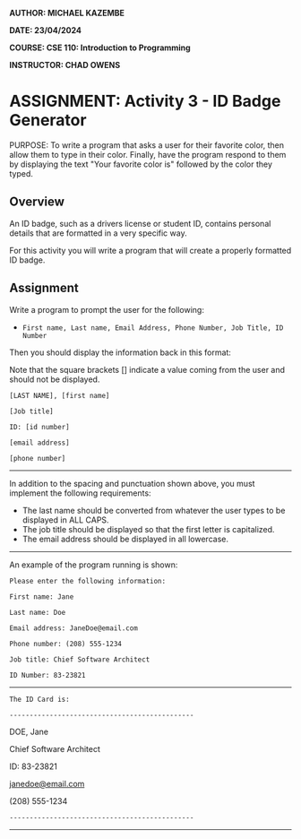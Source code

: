 **AUTHOR:  MICHAEL KAZEMBE**

**DATE:  23/04/2024**

**COURSE:  CSE 110: Introduction to Programming**

**INSTRUCTOR:  CHAD OWENS**

# **ASSIGNMENT:  Activity 3 - ID Badge Generator**

PURPOSE:  To write a program that asks a user for their favorite color, then allow them to type in their color. Finally, have the program respond to them by displaying the text "Your favorite color is" followed by the color they typed.

## Overview

An ID badge, such as a drivers license or student ID, contains personal details that are formatted in a very specific way.

For this activity you will write a program that will create a properly formatted ID badge.

## Assignment

Write a program to prompt the user for the following:

- `First name, Last name, Email Address, Phone Number, Job Title, ID Number`

Then you should display the information back in this format:

Note that the square brackets [] indicate a value coming from the user and should not be displayed.

`[LAST NAME], [first name]`

`[Job title]`

`ID: [id number]`

`[email address]`

`[phone number]`

---

In addition to the spacing and punctuation shown above, you must implement the following requirements:

- The last name should be converted from whatever the user types to be displayed in ALL CAPS.
- The job title should be displayed so that the first letter is capitalized.
- The email address should be displayed in all lowercase.



---



An example of the program running is shown:

`Please enter the following information:`

`First name: Jane`

`Last name: Doe`

`Email address: JaneDoe@email.com`

`Phone number: (208) 555-1234`

`Job title: Chief Software Architect`

`ID Number: 83-23821`

---



`The ID Card is:`

`----------------------------------------------`

DOE, Jane

Chief Software Architect

ID: 83-23821

janedoe@email.com

(208) 555-1234

`----------------------------------------------`

---
